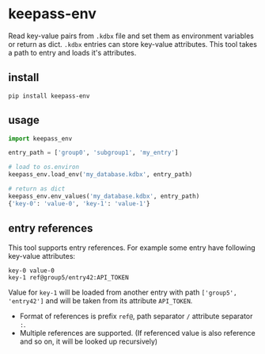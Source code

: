 # keepass-env
Read key-value pairs from `.kdbx` file and set them as environment variables or return as dict. `.kdbx` entries can store key-value attributes. This tool takes a path to entry and loads it's attributes.

## install
```
pip install keepass-env
```

## usage
```py
import keepass_env

entry_path = ['group0', 'subgroup1', 'my_entry']

# load to os.environ
keepass_env.load_env('my_database.kdbx', entry_path)

# return as dict
keepass_env.env_values('my_database.kdbx', entry_path)
{'key-0': 'value-0', 'key-1': 'value-1'}
```

## entry references
This tool supports entry references. For example some entry have following key-value attributes:

```
key-0 value-0
key-1 ref@group5/entry42:API_TOKEN
```

Value for `key-1` will be loaded from another entry with path `['group5', 'entry42']` and will be taken from its attribute `API_TOKEN`.

- Format of references is prefix `ref@`, path separator `/` attribute separator `:`.
- Multiple references are supported. (If referenced value is also reference and so on, it will be looked up recursively)

